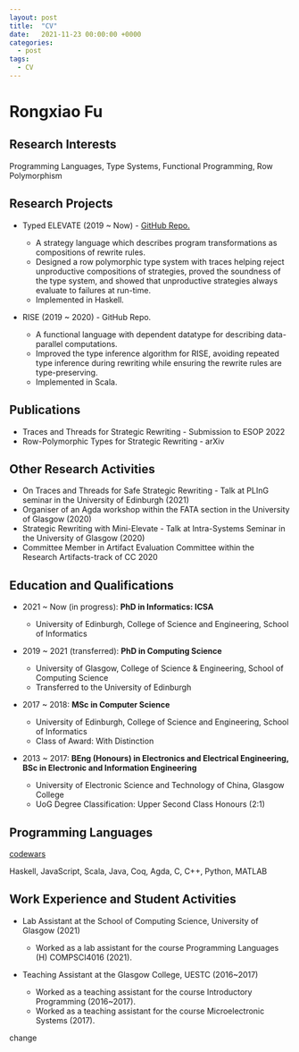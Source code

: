 ```yaml
---
layout: post
title:  "CV"
date:   2021-11-23 00:00:00 +0000
categories:
  - post
tags:
  - CV
---
```


# Rongxiao Fu

## Research Interests
Programming Languages, Type Systems, Functional Programming, Row Polymorphism

## Research Projects
- Typed ELEVATE (2019 ~ Now) - [GitHub Repo.](https://github.com/elevate-lang/doc)
  - A strategy language which describes program transformations as compositions of rewrite rules.
  - Designed a row polymorphic type system with traces helping reject unproductive compositions of strategies, proved the soundness of the type system, and showed that unproductive strategies always evaluate to failures at run-time.
  - Implemented in Haskell.

- RISE (2019 ~ 2020) - GitHub Repo.
  - A functional language with dependent datatype for describing data-parallel computations.
  - Improved the type inference algorithm for RISE, avoiding repeated type inference during rewriting while ensuring the rewrite rules are type-preserving.
  - Implemented in Scala.

## Publications
- Traces and Threads for Strategic Rewriting - Submission to ESOP 2022
- Row-Polymorphic Types for Strategic Rewriting - arXiv

## Other Research Activities
- On Traces and Threads for Safe Strategic Rewriting - Talk at PLInG seminar in the University of Edinburgh (2021)
- Organiser of an Agda workshop within the FATA section in the University of Glasgow (2020)
- Strategic Rewriting with Mini-Elevate - Talk at Intra-Systems Seminar in the University of Glasgow (2020)
- Committee Member in Artifact Evaluation Committee within the Research Artifacts-track of CC 2020

## Education and Qualifications
- 2021 ~ Now (in progress): **PhD in Informatics: ICSA**
  - University of Edinburgh, College of Science and Engineering, School of Informatics

- 2019 ~ 2021 (transferred): **PhD in Computing Science**
  - University of Glasgow, College of Science & Engineering, School of Computing Science
  - Transferred to the University of Edinburgh

- 2017 ~ 2018: **MSc in Computer Science**
  - University of Edinburgh, College of Science and Engineering, School of Informatics
  - Class of Award: With Distinction

- 2013 ~ 2017: **BEng (Honours) in Electronics and Electrical Engineering, BSc in Electronic and Information Engineering**
  - University of Electronic Science and Technology of China, Glasgow College
  - UoG Degree Classification: Upper Second Class Honours (2:1)

## Programming Languages
[codewars](https://www.codewars.com/users/Arisaematis/badges/micro)

Haskell, JavaScript, Scala, Java, Coq, Agda, C, C++, Python, MATLAB

## Work Experience and Student Activities
- Lab Assistant at the School of Computing Science, University of Glasgow (2021)
  - Worked as a lab assistant for the course Programming Languages (H) COMPSCI4016 (2021).

- Teaching Assistant at the Glasgow College, UESTC (2016~2017)
  - Worked as a teaching assistant for the course Introductory Programming (2016~2017).
  - Worked as a teaching assistant for the course Microelectronic Systems (2017).

change
